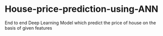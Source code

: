 # House-price-prediction-using-ANN
End to end Deep Learning Model which predict the price of house on the basis of given features
